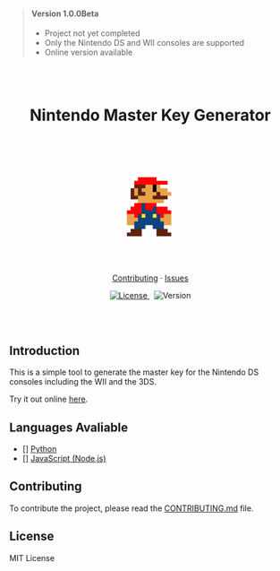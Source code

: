 
> #### Version 1.0.0Beta
> - Project not yet completed
> - Only the Nintendo DS and WII consoles are supported
> - Online version available

<br>
<br>
<h1 align="center"> Nintendo Master Key Generator</h1>
<br>
<br>
<br>
<p align="center">
    <img width="100px" src="./docs/img/mario.png" alt="Mario Logo" />
</p>
<br>
<p align="center">
    <a href="./CONTRIBUTING.md">Contributing</a>
    ·
    <a href="https://github.com/ZhengLinLei/nintendo-reset/issues">Issues</a>
</p>
<p align="center">
    <a href="https://opensource.org/licenses/Apache-2.0">
        <img src="https://img.shields.io/badge/License-MIT-blue.svg" alt="License" />
    </a>&nbsp;
    <a>
        <img src="https://img.shields.io/badge/version-1.0-brightgreen" alt="Version" />
    </a>
</p>
<br>
<br>

## Introduction

This is a simple tool to generate the master key for the Nintendo DS consoles including the WII and the 3DS.

Try it out online [here](https://zhenglinlei.github.io/nintendo-reset/).


## Languages Avaliable

- [] [Python](./python)
- [] [JavaScript (Node.js)](./javascript/)



## Contributing

To contribute the project, please read the [CONTRIBUTING.md](CONTRIBUTING.md) file.



## License

MIT License